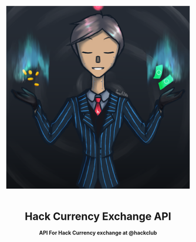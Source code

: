 <div align="center">
	<img src="images/HackCurrencyExchange.png" width="500" height="500">
    <br>
    <br>
	<h1>Hack Currency Exchange API</h1>
	<p>
		<b>API For Hack Currency exchange at @hackclub</b>
	</p>
	<br>
	<br>
	<br>
</div>

